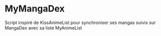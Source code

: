 # MyMangaDex

Script inspiré de KissAnimeList pour synchroniser ses mangas suivis sur MangaDex avec sa liste MyAnimeList